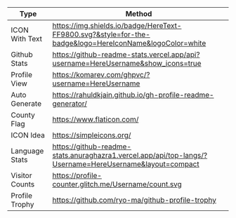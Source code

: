<!--

For ICON With Text
    https://img.shields.io/badge/HereText-FF9800.svg?&style=for-the-badge&logo=HereIconName&logoColor=white
    
For Github Stats
    https://github-readme-stats.vercel.app/api?username=HereUsername&show_icons=true

For Profile View
    https://komarev.com/ghpvc/?username=HereUsername

For Auto Generate
    https://rahuldkjain.github.io/gh-profile-readme-generator/

For County Flag ICOn
    https://www.flaticon.com/

For ICON Idea
    https://simpleicons.org/

For Language Stats
    https://github-readme-stats.anuraghazra1.vercel.app/api/top-langs/?Username=HereUsername&layout=compact" 

For Visitor Counts
    https://profile-counter.glitch.me/Username/count.svg

For Profile Trophy
    https://github-profile-trophy.vercel.app/?username=HereUsername&theme=flat&row=1

-->

| Type          | Method                                                                                                     |
|---------------|------------------------------------------------------------------------------------------------------------|
| ICON With Text|  https://img.shields.io/badge/HereText-FF9800.svg?&style=for-the-badge&logo=HereIconName&logoColor=white   |
| Github Stats  |  https://github-readme-stats.vercel.app/api?username=HereUsername&show_icons=true                          |
| Profile View  |  https://komarev.com/ghpvc/?username=HereUsername                                                          |
| Auto Generate |  https://rahuldkjain.github.io/gh-profile-readme-generator/                                                |
| County Flag   |  https://www.flaticon.com/                                                                                 |
| ICON Idea     |  https://simpleicons.org/                                                                                  |
| Language Stats|  https://github-readme-stats.anuraghazra1.vercel.app/api/top-langs/?Username=HereUsername&layout=compact   |
| Visitor Counts|  https://profile-counter.glitch.me/Username/count.svg                                                      |
| Profile Trophy|  https://github.com/ryo-ma/github-profile-trophy
